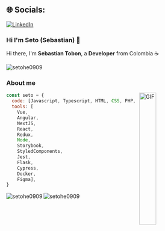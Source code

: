 ## 🌐 Socials:
[![LinkedIn](https://img.shields.io/badge/LinkedIn-%230077B5.svg?logo=linkedin&logoColor=white)](https://www.linkedin.com/in/s3t0/) 

### Hi I'm Seto (Sebastian) 🚀

Hi there, I'm **Sebastian Tobon**, a **Developer** from Colombia ☕️

<p align="left"> <img src="https://komarev.com/ghpvc/?username=setohe0909" alt="setohe0909" /> </p>

### About me 

<img align="right" alt="GIF" width="30%" src="https://i.pinimg.com/originals/e4/26/70/e426702edf874b181aced1e2fa5c6cde.gif" />

```javascript
const seto = {
  code: [Javascript, Typescript, HTML, CSS, PHP, Python, Rust],
  tools: [
    Vue,
    Angular,
    NextJS,
    React,
    Redux, 
    Node, 
    Storybook,
    StyledComponents,
    Jest,
    Flask,
    Cypress,
    Docker,
    Figma],
}
```

<p>
  <img src="https://github-readme-stats.vercel.app/api?username=setohe0909&show_icons=true" alt="setohe0909" />
  <img align="left" src="https://github-readme-stats.vercel.app/api/top-langs?username=setohe0909&show_icons=true&locale=en&layout=compact"   alt="setohe0909" />
 </p>

